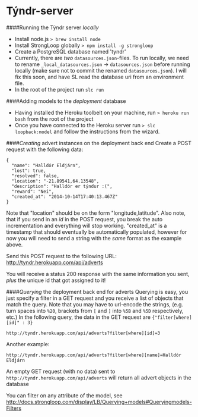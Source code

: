 Týndr-server
============

####Running the Týndr server *locally*
* Install node.js `> brew install node`
* Install StrongLoop globally `> npm install -g strongloop`
* Create a PostgreSQL database named 'tyndr'
* Currently, there are *two* `datasources.json`-files. To run locally, we need to rename `_local_datasources.json` -> `datasources.json` before running locally (make sure not to commit the renamed `datasources.json`). I will fix this soon, and have SL read the database uri from an environment file.
* In the root of the project run `slc run`


####Adding models to the *deployment* database
* Having installed the Heroku toolbelt on your machine, run `> heroku run bash` from the root of the project
* Once you have connected to the Heroku server run `> slc loopback:model` and follow the instructions from the wizard.


####*Creating* advert instances on the deployment back end
Create a POST request with the following data:

    {
      "name": "Halldór Eldjárn",
      "lost": true,
      "resolved": false,
      "location": "-21.89541,64.13548",
      "description": "Halldór er týndur :(",
      "reward": "Nei",
      "created_at": "2014-10-14T17:40:13.467Z"
    }
    
Note that "location" should be on the form "longitude,latitude". Also note, that if you send in an *id* in the POST request, you break the auto incrementation and everything will stop working. "created_at" is a timestamp that should eventually be automatically populated, however for now you will need to send a string with the *same* format as the example above.

Send this POST request to the following URL:
    http://tyndr.herokuapp.com/api/adverts

You will receive a status 200 response with the same information you sent, *plus* the unique id that got assigned to it!

####*Querying* the deployment back end for adverts
Querying is easy, you just specify a filter in a GET request and you receive a list of objects that match the query. Note that you may have to url-encode the strings, (e.g. turn spaces into `%20`, brackets from `[` and `]` into `%5B` and `%5D` respectively, etc.) In the following query, the data in the GET request are `{"filter[where][id]" : 3}`

    http://tyndr.herokuapp.com/api/adverts?filter[where][id]=3

Another example:

    http://tyndr.herokuapp.com/api/adverts?filter[where][name]=Halldór Eldjárn

An empty GET request (with no data) sent to `http://tyndr.herokuapp.com/api/adverts` will return all advert objects in the database

You can filter on any attribute of the model, see
    http://docs.strongloop.com/display/LB/Querying+models#Queryingmodels-Filters
